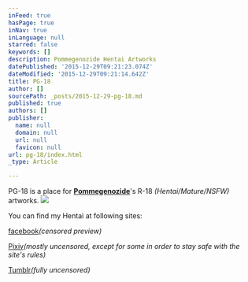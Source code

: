 ```yaml
---
inFeed: true
hasPage: true
inNav: true
inLanguage: null
starred: false
keywords: []
description: Pommegenozide Hentai Artworks
datePublished: '2015-12-29T09:21:23.074Z'
dateModified: '2015-12-29T09:21:14.642Z'
title: PG-18
author: []
sourcePath: _posts/2015-12-29-pg-18.md
published: true
authors: []
publisher:
  name: null
  domain: null
  url: null
  favicon: null
url: pg-18/index.html
_type: Article

---
```

PG-18 is a place for **[Pommegenozide][0]**'s R-18 _(Hentai/Mature/NSFW)_ artworks.
![](https://the-grid-user-content.s3-us-west-2.amazonaws.com/5df626f4-0889-4123-b8e4-96bc1abbe243.jpg)

You can find my Hentai at following sites:

[facebook][1]_(censored preview)_

[Pixiv][2]_(mostly uncensored, except for some in order to stay safe with the site's rules)_

[Tumblr][3]_(fully uncensored)_

[0]: http://bit.ly/pgfaceb
[1]: http://bit.ly/PG-18
[2]: http://bit.ly/pgPixiv
[3]: http://bit.ly/pgtumblr